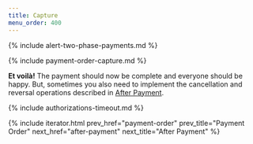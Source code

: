 ```yaml
---
title: Capture
menu_order: 400
---
```


{% include alert-two-phase-payments.md %}

{% include payment-order-capture.md %}

**Et voilà!** The payment should now be complete and everyone should be happy.
But, sometimes you also need to implement the cancellation and reversal
operations described in [After Payment][after-payment].

{% include authorizations-timeout.md %}

{% include iterator.html prev_href="payment-order"
                         prev_title="Payment Order"
                         next_href="after-payment"
                         next_title="After Payment" %}

[after-payment]: /old-implementations/payment-menu-v2/after-payment
